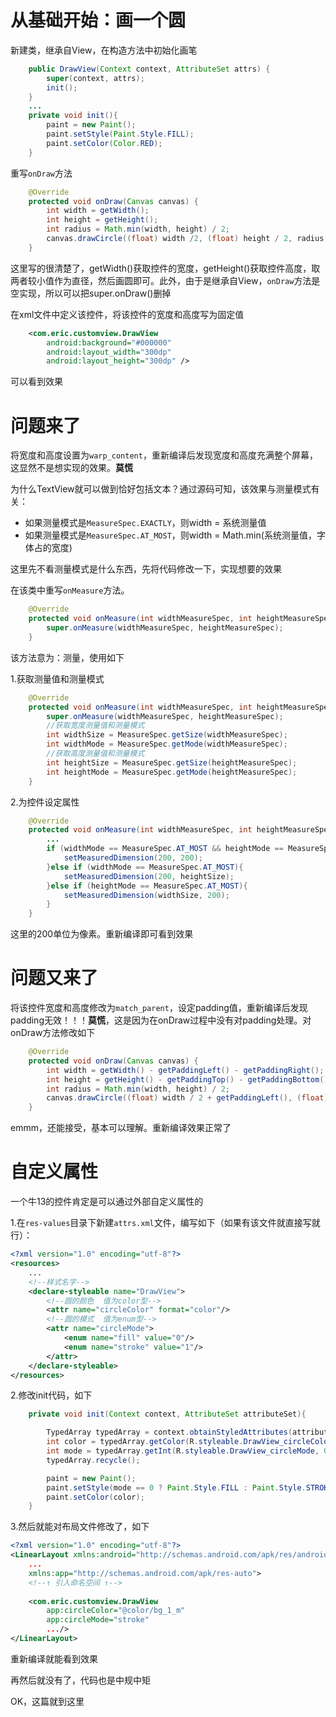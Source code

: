 
# 从基础开始：画一个圆

新建类，继承自View，在构造方法中初始化画笔
```java
    public DrawView(Context context, AttributeSet attrs) {
        super(context, attrs);
        init();
    }
    ...
    private void init(){
        paint = new Paint();
        paint.setStyle(Paint.Style.FILL);
        paint.setColor(Color.RED);
    }
```

重写`onDraw`方法
```java
    @Override
    protected void onDraw(Canvas canvas) {
        int width = getWidth();
        int height = getHeight();
        int radius = Math.min(width, height) / 2;
        canvas.drawCircle((float) width /2, (float) height / 2, radius, paint);
    }
```
这里写的很清楚了，getWidth()获取控件的宽度，getHeight()获取控件高度，取两者较小值作为直径，然后画圆即可。此外，由于是继承自View，`onDraw`方法是空实现，所以可以把super.onDraw()删掉

在xml文件中定义该控件，将该控件的宽度和高度写为固定值
```xml
    <com.eric.customview.DrawView
        android:background="#000000"
        android:layout_width="300dp"
        android:layout_height="300dp" />
```
可以看到效果

# 问题来了
将宽度和高度设置为`warp_content`，重新编译后发现宽度和高度充满整个屏幕，这显然不是想实现的效果。**莫慌**

为什么TextView就可以做到恰好包括文本？通过源码可知，该效果与测量模式有关：

- 如果测量模式是`MeasureSpec.EXACTLY`，则width = 系统测量值
- 如果测量模式是`MeasureSpec.AT_MOST`，则width = Math.min(系统测量值，字体占的宽度)

这里先不看测量模式是什么东西，先将代码修改一下，实现想要的效果

在该类中重写`onMeasure`方法。
```java
    @Override
    protected void onMeasure(int widthMeasureSpec, int heightMeasureSpec) {
        super.onMeasure(widthMeasureSpec, heightMeasureSpec);
    }
```
该方法意为：测量，使用如下

1.获取测量值和测量模式
```java
    @Override
    protected void onMeasure(int widthMeasureSpec, int heightMeasureSpec) {
        super.onMeasure(widthMeasureSpec, heightMeasureSpec);
        //获取宽度测量值和测量模式
        int widthSize = MeasureSpec.getSize(widthMeasureSpec);
        int widthMode = MeasureSpec.getMode(widthMeasureSpec);
        //获取高度测量值和测量模式
        int heightSize = MeasureSpec.getSize(heightMeasureSpec);
        int heightMode = MeasureSpec.getMode(heightMeasureSpec);
    }
```
2.为控件设定属性
```java
    @Override
    protected void onMeasure(int widthMeasureSpec, int heightMeasureSpec) {
        ...
        if (widthMode == MeasureSpec.AT_MOST && heightMode == MeasureSpec.AT_MOST){
            setMeasuredDimension(200, 200);
        }else if (widthMode == MeasureSpec.AT_MOST){
            setMeasuredDimension(200, heightSize);
        }else if (heightMode == MeasureSpec.AT_MOST){
            setMeasuredDimension(widthSize, 200);
        }
    }
```
这里的200单位为像素。重新编译即可看到效果

# 问题又来了
将该控件宽度和高度修改为`match_parent`，设定padding值，重新编译后发现padding无效！！！**莫慌**，这是因为在onDraw过程中没有对padding处理。对onDraw方法修改如下
```java
    @Override
    protected void onDraw(Canvas canvas) {
        int width = getWidth() - getPaddingLeft() - getPaddingRight();
        int height = getHeight() - getPaddingTop() - getPaddingBottom();
        int radius = Math.min(width, height) / 2;
        canvas.drawCircle((float) width / 2 + getPaddingLeft(), (float) height / 2 + getPaddingTop(), radius, paint);
    }
```
emmm，还能接受，基本可以理解。重新编译效果正常了

# 自定义属性
一个牛13的控件肯定是可以通过外部自定义属性的

1.在`res-values`目录下新建`attrs.xml`文件，编写如下（如果有该文件就直接写就行）：
```xml
<?xml version="1.0" encoding="utf-8"?>
<resources>
    ...
    <!--样式名字-->
    <declare-styleable name="DrawView">
        <!--圆的颜色  值为color型-->
        <attr name="circleColor" format="color"/>
        <!--圆的模式  值为enum型-->
        <attr name="circleMode">
            <enum name="fill" value="0"/>
            <enum name="stroke" value="1"/>
        </attr>
    </declare-styleable>
</resources>
```
2.修改init代码，如下
```java
    private void init(Context context, AttributeSet attributeSet){

        TypedArray typedArray = context.obtainStyledAttributes(attributeSet, R.styleable.DrawView);
        int color = typedArray.getColor(R.styleable.DrawView_circleColor, Color.RED);
        int mode = typedArray.getInt(R.styleable.DrawView_circleMode, 0);
        typedArray.recycle();

        paint = new Paint();
        paint.setStyle(mode == 0 ? Paint.Style.FILL : Paint.Style.STROKE);
        paint.setColor(color);
    }
```
3.然后就能对布局文件修改了，如下
```xml
<?xml version="1.0" encoding="utf-8"?>
<LinearLayout xmlns:android="http://schemas.android.com/apk/res/android"
    ...
    xmlns:app="http://schemas.android.com/apk/res-auto">
    <!--↑ 引入命名空间 ↑-->
    
    <com.eric.customview.DrawView
        app:circleColor="@color/bg_1_m"
        app:circleMode="stroke"
        .../>
</LinearLayout>
```
重新编译就能看到效果

再然后就没有了，代码也是中规中矩

OK，这篇就到这里
